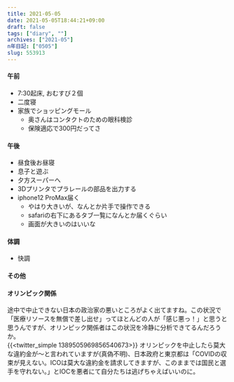 ```yaml
---
title: 2021-05-05
date: 2021-05-05T18:44:21+09:00
draft: false
tags: ["diary", ""]
archives: ["2021-05"]
n年日記: ["0505"]
slug: 553913
---
```

#### 午前
- 7:30起床, おむすび２個
- 二度寝
- 家族でショッピングモール
  - 奥さんはコンタクトのための眼科検診
  - 保険適応で300円だってさ
#### 午後
- 昼食後お昼寝
- 息子と遊ぶ
- 夕方スーパーへ
- 3Dプリンタでプラレールの部品を出力する
- iphone12 ProMax届く
  - やはり大きいが、なんとか片手で操作できる
  - safariの右下にあるタブ一覧になんとか届くぐらい
  - 画面が大きいのはいいな
#### 体調
- 快調
#### その他
#### オリンピック関係  
途中で中止できない日本の政治家の悪いところがよく出てますね。この状況で「医療リソースを無償で差し出せ」ってほとんどの人が「感じ悪っ！」と思うと思うんですが、オリンピック関係者はこの状況を冷静に分析できてるんだろうか。  
{{<twitter_simple 1389505969856540673>}}
オリンピックを中止したら莫大な違約金が〜と言われていますが(真偽不明)、日本政府と東京都は「COVIDの収束が見えない。ICOは莫大な違約金を請求してきますが、このままでは国民と選手を守れない。」とIOCを悪者にて自分たちは逃げちゃえばいいのに。